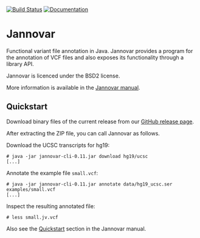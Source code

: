 [![Build Status](https://travis-ci.org/charite/jannovar.svg?branch=master)](https://travis-ci.org/charite/jannovar)
[![Documentation](https://travis-ci.org/charite/jannovar.svg?branch=master)](https://readthedocs.org/projects/jannovar/badge/?version=master)

Jannovar
========

Functional variant file annotation in Java. Jannovar provides a program for
the annotation of VCF files and also exposes its functionality through a
library API.

Jannovar is licenced under the BSD2 license.

More information is available in the [Jannovar
manual](http://jannovar.readthedocs.org/).

Quickstart
----------

Download binary files of the current release from our [GitHub release
page](https://github.com/charite/jannovar/releases).

After extracting the ZIP file, you can call Jannovar as follows.

Download the UCSC transcripts for hg19:

```
# java -jar jannovar-cli-0.11.jar download hg19/ucsc
[...]
```

Annotate the example file `small.vcf`:

```
# java -jar jannovar-cli-0.11.jar annotate data/hg19_ucsc.ser examples/small.vcf
[...]
```

Inspect the resulting annotated file:

```
# less small.jv.vcf
```

Also see the
[Quickstart](http://jannovar.readthedocs.org/en/develop/quickstart.html) section
in the Jannovar manual.
